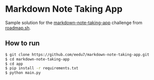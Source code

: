 # Markdown Note Taking App
Sample solution for the [markdown-note-taking-app](https://roadmap.sh/projects/markdown-note-taking-app) challenge from [roadmap.sh](https://roadmap.sh/).

## How to run

```bash
$ git clone https://github.com/eedu7/markdown-note-taking-app.git
$ cd markdown-note-taking-app
$ cd app
$ pip install -r requirements.txt
$ python main.py
```
